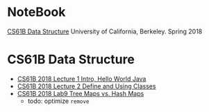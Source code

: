 # NoteBook

[CS61B Data Structure](#CS61B_data_structure) University of California, Berkeley. Spring 2018

# CS61B Data Structure
- [CS61B 2018 Lecture 1 Intro, Hello World Java](../../issues/79)
- [CS61B 2018 Lecture 2 Define and Using Classes](../../issue80)
- [CS61B 2018 Lab9 Tree Maps vs. Hash Maps](../../issue108)
  - todo: optimize `remove`
